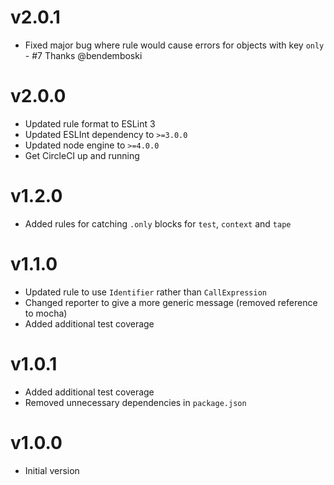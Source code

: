 # v2.0.1

 * Fixed major bug where rule would cause errors for objects with key `only` - #7 Thanks @bendemboski

# v2.0.0

 * Updated rule format to ESLint 3
 * Updated ESLInt dependency to `>=3.0.0`
 * Updated node engine to `>=4.0.0`
 * Get CircleCI up and running

# v1.2.0

 * Added rules for catching `.only` blocks for `test`, `context` and `tape`

# v1.1.0

 * Updated rule to use `Identifier` rather than `CallExpression`
 * Changed reporter to give a more generic message (removed reference to mocha)
 * Added additional test coverage

# v1.0.1

 * Added additional test coverage
 * Removed unnecessary dependencies in `package.json`

# v1.0.0

 * Initial version
